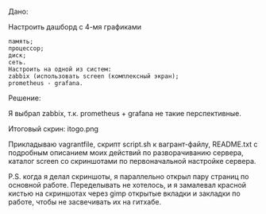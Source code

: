 Дано:

Настроить дашборд с 4-мя графиками

    память;
    процессор;
    диск;
    сеть.
    Настроить на одной из систем:
    zabbix (использовать screen (комплексный экран);
    prometheus - grafana.

Решение:

Я выбрал zabbix, т.к. prometheus + grafana не такие перспективные.

Итоговый скрин: itogo.png

Прикладываю vagrantfile, скрипт script.sh к вагрант-файлу, README.txt с подробным описанием моих действий по разворачиванию сервера, каталог screen со скриншотами по первоначальной настройке сервера.

P.S. когда я делал скриншоты, я параллельно открыл пару страниц по основной работе. Переделывать не хотелось, и я замалевал красной кистью на скриншотах через gimp открытые вкладки и закладки по работе, чтобы не засвечивать их на гитхабе.






